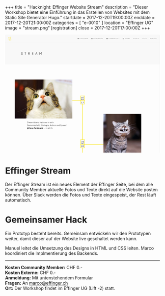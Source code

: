 +++
title = "Hacknight: Effinger Website Stream"
description = "Dieser Workshop bietet eine Einführung in das Erstellen von Websites mit dem Static Site Generator Hugo."
startdate = 2017-12-20T19:00:00Z
enddate = 2017-12-20T21:00:00Z
categories = [ "e-0010" ]
location = "Effinger UG"
image = "stream.png"
[registration]
  close = 2017-12-20T17:00:00Z
+++

![Effinger Stream](stream.png)


# Effinger Stream

Der Effinger Stream ist ein neues Element der Effinger Seite, bei dem alle Community
Member aktuelle Fotos und Texte direkt auf die Website posten können. Über Slack
werden die Fotos und Texte eingespeist, der Rest läuft automatisch.


# Gemeinsamer Hack

Ein Prototyp besteht bereits. Gemeinsam entwickeln wir den Prototypen weiter,
damit dieser auf der Website live geschaltet werden kann.

Manuel leitet die Umsetzung des Designs in HTML und CSS leiten. Marco koordiniert
die Implmentierung des Backends.

---

**Kosten Community Member:** CHF 0.-   
**Kosten Externe:** CHF 0.-   
**Anmeldung:** Mit untenstehendem Formular   
**Fragen:** An [marco@effinger.ch](mailto:marco@effinger.ch)   
**Ort:** Der Workshop findet im Effinger UG (Lift -2) statt.
